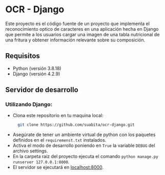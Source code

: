 # OCR - Django

Este proyecto es el código fuente de un proyecto que implementa el reconocimiento optico de caracteres en una aplicación
hecha en Django que permite a los usuarios cargar una imagen de una tabla nutricional de una fritura y obtener información
relevante sobre su composición.

## Requisitos

- Python (versión 3.8.18)
- Django (versión 4.2.9)

## Servidor de desarrollo
### Utilizando Django:
* Clona este repositorio en tu maquina local:
  ```bash
    git clone https://github.com/suabita/ocr-django.git
    ```
* Asegúrate de tener un ambiente virtual de python con los paquetes definidos en el `requiremenst.txt` instalados.
* Activa el modo de desarrollo poniendo en `True` la variable `DEBUG` del archivo settings.
* En la carpeta raíz del proyecto ejecuta el comando `python manage.py runserver 127.0.0.1:8000`.
* El servidor se ejecutará en [localhost:8000](http://127.0.0.1:8000).

